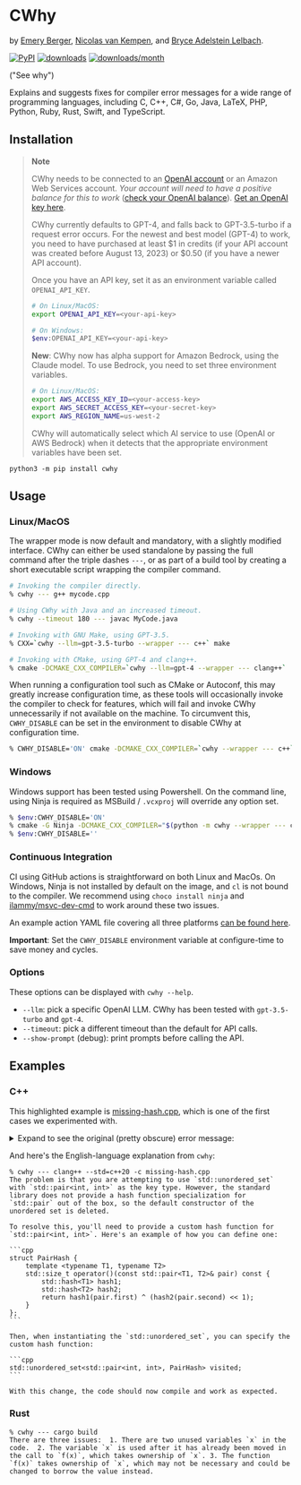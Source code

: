 # CWhy

by [Emery Berger](https://emeryberger.com),
[Nicolas van Kempen](https://nvankempen.com/),
and [Bryce Adelstein Lelbach](https://twitter.com/blelbach).

[![PyPI](https://img.shields.io/pypi/v/cwhy.svg)](https://pypi.org/project/cwhy/)
[![downloads](https://static.pepy.tech/badge/cwhy)](https://pepy.tech/project/cwhy)
[![downloads/month](https://static.pepy.tech/badge/cwhy/month)](https://pepy.tech/project/cwhy)

("See why")

Explains and suggests fixes for compiler error messages for a wide range of programming languages, including C, C++, C#,
Go, Java, LaTeX, PHP, Python, Ruby, Rust, Swift, and TypeScript.

## Installation

 >  **Note**
 >
 >  CWhy needs to be connected to an [OpenAI account](https://openai.com/api/) or an Amazon Web Services account.
 >  _Your account will need to have a
 >  positive balance for this to work_ ([check your OpenAI balance](https://platform.openai.com/usage)).
 >  [Get an OpenAI key here](https://platform.openai.com/api-keys).
 > 
 >  CWhy currently defaults to GPT-4, and falls back to GPT-3.5-turbo if a request error occurs. For the newest and best
 >  model (GPT-4) to work, you need to have purchased  at least $1 in credits (if your API account was created before
 >  August 13, 2023) or $0.50 (if you have a newer API account).
 > 
 >  Once you have an API key, set it as an environment variable called `OPENAI_API_KEY`.
 > 
 >  ```bash
 >  # On Linux/MacOS:
 >  export OPENAI_API_KEY=<your-api-key>
 >  
 >  # On Windows:
 >  $env:OPENAI_API_KEY=<your-api-key>
 >  ```
 >
 >  **New**: CWhy now has alpha support for Amazon Bedrock, using the Claude model.
 >  To use Bedrock, you need to set three environment variables.
 >
 >  ```bash
 >  # On Linux/MacOS:
 >  export AWS_ACCESS_KEY_ID=<your-access-key>
 >  export AWS_SECRET_ACCESS_KEY=<your-secret-key>
 >  export AWS_REGION_NAME=us-west-2
 >  ```
 >
 >   CWhy will automatically select which AI service to use (OpenAI or AWS Bedrock)
 >   when it detects that the appropriate environment variables have been set.
 
```
python3 -m pip install cwhy
```

## Usage 

### Linux/MacOS

The wrapper mode is now default and mandatory, with a slightly modified interface.
CWhy can either be used standalone by passing the full command after the triple dashes `---`, or as part of a build tool
by creating a short executable script wrapping the compiler command.

```bash
# Invoking the compiler directly.
% cwhy --- g++ mycode.cpp

# Using CWhy with Java and an increased timeout.
% cwhy --timeout 180 --- javac MyCode.java

# Invoking with GNU Make, using GPT-3.5.
% CXX=`cwhy --llm=gpt-3.5-turbo --wrapper --- c++` make

# Invoking with CMake, using GPT-4 and clang++.
% cmake -DCMAKE_CXX_COMPILER=`cwhy --llm=gpt-4 --wrapper --- clang++` ...
```

When running a configuration tool such as CMake or Autoconf, this may greatly increase configuration time, as these
tools will occasionally invoke the compiler to check for features, which will fail and invoke CWhy unnecessarily if not
available on the machine. To circumvent this, `CWHY_DISABLE` can be set in the environment to disable CWhy at
configuration time.

```bash
% CWHY_DISABLE='ON' cmake -DCMAKE_CXX_COMPILER=`cwhy --wrapper --- c++` ...
```

### Windows

Windows support has been tested using Powershell. On the command line, using Ninja is required as MSBuild / `.vcxproj`
will override any option set.

```bash
% $env:CWHY_DISABLE='ON'
% cmake -G Ninja -DCMAKE_CXX_COMPILER="$(python -m cwhy --wrapper --- cl)"  ...
% $env:CWHY_DISABLE=''
```

### Continuous Integration

CI using GitHub actions is straightforward on both Linux and MacOs. On Windows, Ninja is not installed by default on the
image, and `cl` is not bound to the compiler. We recommend using `choco install ninja` and
[ilammy/msvc-dev-cmd](https://github.com/ilammy/msvc-dev-cmd) to work around these two issues.

An example action YAML file covering all three platforms
[can be found here](https://github.com/nicovank/litterer/blob/master/.github/workflows/ci.yml).

**Important**: Set the `CWHY_DISABLE` environment variable at configure-time to save money and cycles.

### Options

These options can be displayed with `cwhy --help`.

 -  `--llm`: pick a specific OpenAI LLM. CWhy has been tested with `gpt-3.5-turbo` and `gpt-4`.
 -  `--timeout`: pick a different timeout than the default for API calls.
 -  `--show-prompt` (debug): print prompts before calling the API.

## Examples

### C++

This highlighted example is [missing-hash.cpp](tests/c++/missing-hash.cpp), which is one of the first cases we
experimented with.

<details>
<summary>
Expand to see the original (pretty obscure) error message:
</summary>

```
% clang++ --std=c++20 -c missing-hash.cpp
missing-hash.cpp:13:45: error: call to implicitly-deleted default constructor of 'std::unordered_set<std::pair<int, int>>'
    std::unordered_set<std::pair<int, int>> visited;
                                            ^
/usr/lib/gcc/x86_64-linux-gnu/10/../../../../include/c++/10/bits/unordered_set.h:135:7: note: explicitly defaulted function was implicitly deleted here
      unordered_set() = default;
      ^
/usr/lib/gcc/x86_64-linux-gnu/10/../../../../include/c++/10/bits/unordered_set.h:100:18: note: default constructor of 'unordered_set<std::pair<int, int>>' is implicitly deleted because field '_M_h' has a deleted default constructor
      _Hashtable _M_h;
                 ^
/usr/lib/gcc/x86_64-linux-gnu/10/../../../../include/c++/10/bits/hashtable.h:451:7: note: explicitly defaulted function was implicitly deleted here
      _Hashtable() = default;
      ^
/usr/lib/gcc/x86_64-linux-gnu/10/../../../../include/c++/10/bits/hashtable.h:174:7: note: default constructor of '_Hashtable<std::pair<int, int>, std::pair<int, int>, std::allocator<std::pair<int, int>>, std::__detail::_Identity, std::equal_to<std::pair<int, int>>, std::hash<std::pair<int, int>>, std::__detail::_Mod_range_hashing, std::__detail::_Default_ranged_hash, std::__detail::_Prime_rehash_policy, std::__detail::_Hashtable_traits<true, true, true>>' is implicitly deleted because base class '__detail::_Hashtable_base<pair<int, int>, pair<int, int>, _Identity, equal_to<pair<int, int>>, hash<pair<int, int>>, _Mod_range_hashing, _Default_ranged_hash, _Hashtable_traits<true, true, true>>' has a deleted default constructor
    : public __detail::_Hashtable_base<_Key, _Value, _ExtractKey, _Equal,
      ^
/usr/lib/gcc/x86_64-linux-gnu/10/../../../../include/c++/10/bits/hashtable_policy.h:1791:5: note: explicitly defaulted function was implicitly deleted here
    _Hashtable_base() = default;
    ^
/usr/lib/gcc/x86_64-linux-gnu/10/../../../../include/c++/10/bits/hashtable_policy.h:1726:5: note: default constructor of '_Hashtable_base<std::pair<int, int>, std::pair<int, int>, std::__detail::_Identity, std::equal_to<std::pair<int, int>>, std::hash<std::pair<int, int>>, std::__detail::_Mod_range_hashing, std::__detail::_Default_ranged_hash, std::__detail::_Hashtable_traits<true, true, true>>' is implicitly deleted because base class '_Hash_code_base<pair<int, int>, pair<int, int>, _Identity, hash<pair<int, int>>, _Mod_range_hashing, _Default_ranged_hash, _Hashtable_traits<true, true, true>::__hash_cached::value>' has a deleted default constructor
  : public _Hash_code_base<_Key, _Value, _ExtractKey, _H1, _H2, _Hash,
    ^
/usr/lib/gcc/x86_64-linux-gnu/10/../../../../include/c++/10/bits/hashtable_policy.h:1368:7: note: explicitly defaulted function was implicitly deleted here
      _Hash_code_base() = default;
      ^
/usr/lib/gcc/x86_64-linux-gnu/10/../../../../include/c++/10/bits/hashtable_policy.h:1344:7: note: default constructor of '_Hash_code_base<std::pair<int, int>, std::pair<int, int>, std::__detail::_Identity, std::hash<std::pair<int, int>>, std::__detail::_Mod_range_hashing, std::__detail::_Default_ranged_hash, true>' is implicitly deleted because base class '_Hashtable_ebo_helper<1, hash<pair<int, int>>>' has a deleted default constructor
      private _Hashtable_ebo_helper<1, _H1>,
      ^
/usr/lib/gcc/x86_64-linux-gnu/10/../../../../include/c++/10/bits/hashtable_policy.h:1112:7: note: explicitly defaulted function was implicitly deleted here
      _Hashtable_ebo_helper() = default;
      ^
/usr/lib/gcc/x86_64-linux-gnu/10/../../../../include/c++/10/bits/hashtable_policy.h:1110:7: note: default constructor of '_Hashtable_ebo_helper<1, std::hash<std::pair<int, int>>, true>' is implicitly deleted because base class 'std::hash<std::pair<int, int>>' has a deleted default constructor
    : private _Tp
      ^
/usr/lib/gcc/x86_64-linux-gnu/10/../../../../include/c++/10/bits/functional_hash.h:101:19: note: default constructor of 'hash<std::pair<int, int>>' is implicitly deleted because base class '__hash_enum<pair<int, int>>' has no default constructor
    struct hash : __hash_enum<_Tp>
                  ^
In file included from missing-hash.cpp:1:
In file included from /usr/lib/gcc/x86_64-linux-gnu/10/../../../../include/c++/10/functional:61:
In file included from /usr/lib/gcc/x86_64-linux-gnu/10/../../../../include/c++/10/unordered_map:46:
In file included from /usr/lib/gcc/x86_64-linux-gnu/10/../../../../include/c++/10/bits/hashtable.h:35:
/usr/lib/gcc/x86_64-linux-gnu/10/../../../../include/c++/10/bits/hashtable_policy.h:1377:2: error: static assertion failed due to requirement 'std::__is_invocable<const std::hash<std::pair<int, int>> &, const std::pair<int, int> &>{}': hash function must be invocable with an argument of key type
        static_assert(__is_invocable<const _H1&, const _Key&>{},
        ^             ~~~~~~~~~~~~~~~~~~~~~~~~~~~~~~~~~~~~~~~~~
/usr/lib/gcc/x86_64-linux-gnu/10/../../../../include/c++/10/bits/hashtable.h:1675:29: note: in instantiation of member function 'std::__detail::_Hash_code_base<std::pair<int, int>, std::pair<int, int>, std::__detail::_Identity, std::hash<std::pair<int, int>>, std::__detail::_Mod_range_hashing, std::__detail::_Default_ranged_hash, true>::_M_hash_code' requested here
        __hash_code __code = this->_M_hash_code(__k);
                                   ^
/usr/lib/gcc/x86_64-linux-gnu/10/../../../../include/c++/10/bits/hashtable.h:788:11: note: in instantiation of function template specialization 'std::_Hashtable<std::pair<int, int>, std::pair<int, int>, std::allocator<std::pair<int, int>>, std::__detail::_Identity, std::equal_to<std::pair<int, int>>, std::hash<std::pair<int, int>>, std::__detail::_Mod_range_hashing, std::__detail::_Default_ranged_hash, std::__detail::_Prime_rehash_policy, std::__detail::_Hashtable_traits<true, true, true>>::_M_emplace<const std::pair<int, int> &>' requested here
        { return _M_emplace(__unique_keys(), std::forward<_Args>(__args)...); }
                 ^
/usr/lib/gcc/x86_64-linux-gnu/10/../../../../include/c++/10/bits/unordered_set.h:377:16: note: in instantiation of function template specialization 'std::_Hashtable<std::pair<int, int>, std::pair<int, int>, std::allocator<std::pair<int, int>>, std::__detail::_Identity, std::equal_to<std::pair<int, int>>, std::hash<std::pair<int, int>>, std::__detail::_Mod_range_hashing, std::__detail::_Default_ranged_hash, std::__detail::_Prime_rehash_policy, std::__detail::_Hashtable_traits<true, true, true>>::emplace<const std::pair<int, int> &>' requested here
        { return _M_h.emplace(std::forward<_Args>(__args)...); }
                      ^
missing-hash.cpp:20:44: note: in instantiation of function template specialization 'std::unordered_set<std::pair<int, int>>::emplace<const std::pair<int, int> &>' requested here
        const auto [_, inserted] = visited.emplace(n->position);
                                           ^
In file included from missing-hash.cpp:1:
In file included from /usr/lib/gcc/x86_64-linux-gnu/10/../../../../include/c++/10/functional:61:
In file included from /usr/lib/gcc/x86_64-linux-gnu/10/../../../../include/c++/10/unordered_map:46:
In file included from /usr/lib/gcc/x86_64-linux-gnu/10/../../../../include/c++/10/bits/hashtable.h:35:
/usr/lib/gcc/x86_64-linux-gnu/10/../../../../include/c++/10/bits/hashtable_policy.h:1379:9: error: type 'const std::hash<std::pair<int, int>>' does not provide a call operator
        return _M_h1()(__k);
               ^~~~~~~
3 errors generated.
```
</details>

And here's the English-language explanation from `cwhy`:

````
% cwhy --- clang++ --std=c++20 -c missing-hash.cpp
The problem is that you are attempting to use `std::unordered_set`
with `std::pair<int, int>` as the key type. However, the standard
library does not provide a hash function specialization for
`std::pair` out of the box, so the default constructor of the
unordered set is deleted.

To resolve this, you'll need to provide a custom hash function for
`std::pair<int, int>`. Here's an example of how you can define one:

```cpp
struct PairHash {
    template <typename T1, typename T2>
    std::size_t operator()(const std::pair<T1, T2>& pair) const {
        std::hash<T1> hash1;
        std::hash<T2> hash2;
        return hash1(pair.first) ^ (hash2(pair.second) << 1);
    }
};
```

Then, when instantiating the `std::unordered_set`, you can specify the
custom hash function:

```cpp
std::unordered_set<std::pair<int, int>, PairHash> visited;
```

With this change, the code should now compile and work as expected.
````


### Rust

```
% cwhy --- cargo build
There are three issues:  1. There are two unused variables `x` in the
code.  2. The variable `x` is used after it has already been moved in
the call to `f(x)`, which takes ownership of `x`. 3. The function
`f(x)` takes ownership of `x`, which may not be necessary and could be
changed to borrow the value instead.
```
